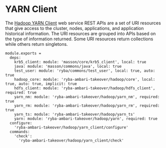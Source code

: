 
# YARN Client

The [Hadoop YARN Client](http://hadoop.apache.org/docs/current/hadoop-yarn/hadoop-yarn-site/WebServicesIntro.html) web service REST APIs are a set of URI resources that give access to the cluster, nodes, applications, and application historical information.
The URI resources are grouped into APIs based on the type of information returned. Some URI resources return collections while others return singletons.

    module.exports =
      deps:
        krb5_client: module: 'masson/core/krb5_client', local: true
        java: module: 'masson/commons/java', local: true
        test_user: module: 'ryba/commons/test_user', local: true, auto: true
        hadoop_core: module: 'ryba-ambari-takeover/hadoop/core', local: true, auto: true, implicit: true
        hdfs_client: module: 'ryba-ambari-takeover/hadoop/hdfs_client', required: true
        yarn_nm: module: 'ryba-ambari-takeover/hadoop/yarn_nm', required: true
        yarn_rm: module: 'ryba-ambari-takeover/hadoop/yarn_rm', required: true
        yarn_ts: module: 'ryba-ambari-takeover/hadoop/yarn_ts'
        yarn: module: 'ryba-ambari-takeover/hadoop/yarn', required: true
      configure:
        'ryba-ambari-takeover/hadoop/yarn_client/configure'
      commands:
        'check':
          'ryba-ambari-takeover/hadoop/yarn_client/check'

